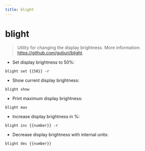 ```yaml
---
title: blight
---
```

# blight

> Utility for changing the display brightness.
> More information: <https://github.com/gutjuri/blight>.

- Set display brightness to 50%:

`blight set {{50}} -r`

- Show current display brightness:

`blight show`

- Print maximum display brightness:

`blight max`

- Increase display brightness in %:

`blight inc {{number}} -r`

- Decrease display brightness with internal units:

`blight dec {{number}}`
